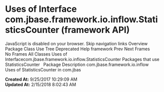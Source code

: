 # Uses of Interface com.jbase.framework.io.inflow.StatisticsCounter (framework   API)

JavaScript is disabled on your browser. Skip navigation links Overview Package Class Use Tree Deprecated Help framework Prev Next Frames No Frames All Classes Uses of Interfacecom.jbase.framework.io.inflow.StatisticsCounter Packages that use StatisticsCounter   Package Description com.jbase.framework.io.inflow   Uses of StatisticsCounter in com.jbas  

**Created At:** 9/25/2017 10:29:09 AM  
**Updated At:** 2/15/2018 8:02:43 AM  

